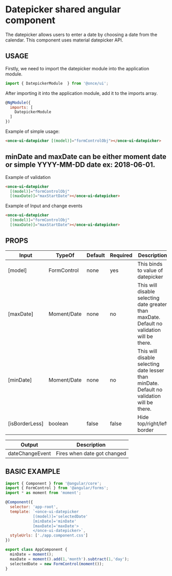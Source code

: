 # Datepicker shared angular component

The datepicker allows users to enter a date by choosing a date from the calendar. This component uses material datepicker API.

## USAGE
Firstly, we need to import the datepicker module into the application module.
```js
import { DatepickerModule  } from '@once/ui';
```

After importing it into the application module, add it to the imports array.
```js
@NgModule({
  imports: [
    DatepickerModule
  ]
})
````

Example of simple usage:

```html
<once-ui-datepicker [(model)]="formControlObj"></once-ui-datepicker>
```


## minDate and maxDate can be either moment date or simple YYYY-MM-DD date ex: 2018-06-01.

Example of validation

```html
<once-ui-datepicker
  [(model)]="formControlObj"
  [(maxDate)]="maxStartDate"></once-ui-datepicker>
```

Example of Input and change events

```html
<once-ui-datepicker
  [(model)]="formControlObj"
  [(maxDate)]="maxStartDate"></once-ui-datepicker>
```

## PROPS

| Input     | TypeOf      | Default | Required | Description                                                                                 |
| --------- | ----------- | ------- | -------- | ------------------------------------------------------------------------------------------- |
| [model]   | FormControl | none    | yes      | This binds to value of datepicker                                                           |
| [maxDate] | Moment/Date | none    | no       | This will disable selecting date greater than maxDate. Default no validation will be there. |  |
| [minDate] | Moment/Date | none    | no       | This will disable selecting date lesser than minDate. Default no validation will be there.  |  |
| [isBorderLess] | boolean | false    | false       | Hide top/right/left border  |  |

| Output          | Description                 |
| --------------- | --------------------------- |
| dateChangeEvent | Fires when date got changed |

## BASIC EXAMPLE

```js
import { Component } from '@angular/core';
import { FormControl } from '@angular/forms';
import * as moment from 'moment';

@Component({
  selector: 'app-root',
  template: `<once-ui-datepicker 
            [(model)]='selectedDate' 
            [minDate]='minDate' 
            [maxDate]='maxDate'>
            </once-ui-datepicker>`,
  styleUrls: ['./app.component.css']
})

export class AppComponent {
  minDate = moment();
  maxDate = moment().add(1,'month').subtract(1,'day');
  selectedDate = new FormControl(moment());
}
```

